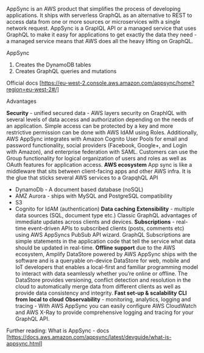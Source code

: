 AppSync is an AWS product that simplifies the process of developing applications. It ships with serverless GraphQL as an alternative to REST to access data from one or more sources or microservices with a single network request. AppSync is a GraplQL API or a managed service that uses GraphQL to make it easy for applications to get exactly the data they need - a managed service means that AWS does all the heavy lifting on GraphQL.

AppSync

1. Creates the DynamoDB tables
2. Creates GraphQL queries and mutations

Official docs [https://eu-west-2.console.aws.amazon.com/appsync/home?region=eu-west-2#/]

Advantages

**Security** - unified secured data - AWS layers security on GraphlQL with several levels of data access and authorization depending on the needs of an application. Simple access can be protected by a key and more restrictive permission can be done with AWS IdAM using Roles. Additionally, AWS AppSync integrates with Amazon Cognito User Pools for email and password functionality, social providers (Facebook, Google+, and Login with Amazon), and enterprise federation with SAML. Customers can use the Group functionality for logical organization of users and roles as well as OAuth features for application access.
**AWS ecosystem**
App sync is like a middleware that sits between client-facing apps and other AWS infra. It is the glue that sticks several AWS services to a GrapqhQL API

- DynamoDb - A document based database (noSQL)
- AMZ Aurora - ships with MySQL and PostgreSQL compatibility
- S3
- Cognito for IdAM (authentication)
  **Data caching**
  **Extensibility** - multiple data sources (SQL, document type etc.) Classic GraphQL advantages of immediate updates across clients and devices.
  **Subscriptions** - real-time event-driven APIs to subscribed clients (posts, comments etc) using AWS AppSyncs PubSub API wizard. GraphQL Subscriptions are simple statements in the application code that tell the service what data should be updated in real-time.
  **Offline support** due to the AWS ecosystem, Amplify DataStore powered by AWS AppSync ships with the software and is a queryable on-device DataStore for web, mobile and IoT developers that enables a local-first and familiar programming model to interact with data seamlessly whether you’re online or offline. The DataStore provides versioning, conflict detection and resolution in the cloud to automatically merge data from different clients as well as provide data consistency and integrity.
  **Fast set-up & scalability**
  **CLI from local to cloud**
  **Observability** - monitoring, analytics, logging and tracing - With AWS AppSync you can easily configure AWS CloudWatch and AWS X-Ray to provide comprehensive logging and tracing for your GraphQL API.

Further reading:
What is AppSync - docs [https://docs.aws.amazon.com/appsync/latest/devguide/what-is-appsync.html]
